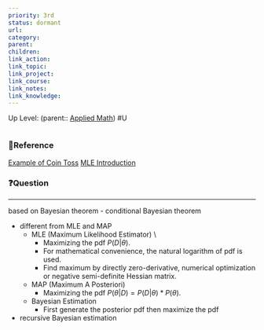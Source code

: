 ```yaml
---
priority: 3rd
status: dormant
url: 
category: 
parent: 
children: 
link_action: 
link_topic: 
link_project: 
link_course: 
link_notes: 
link_knowledge: 
---
```

Up Level: (parent:: [Applied Math](Applied%20Math.md))
#U
```toc
```
### 📇Reference

[Example of Coin Toss](https://tinyheero.github.io/2017/03/08/how-to-bayesian-infer-101.html)
[MLE Introduction](Bayesian%20Estimation/mle_introduction.pdf)

### ❓Question

---

based on Bayesian theorem
    -   conditional Bayesian theorem
-   different from MLE and MAP
    -   MLE (Maximum Likelihood Estimator) \
        -   Maximizing the pdf $P(D|\theta)$.
        -   For mathematical convenience, the natural logarithm of pdf is used.
        -   Find maximum by directly zero-derivative, numerical optimization or negative semi-definite Hessian matrix.
    -   MAP (Maximum A Posteriori)
        -   Maximizing the pdf $P(\theta|D) = P(D|\theta)*P(\theta)$.
    -   Bayesian Estimation
        -   First generate the posterior pdf then maximize the pdf
-   recursive Bayesian estimation








